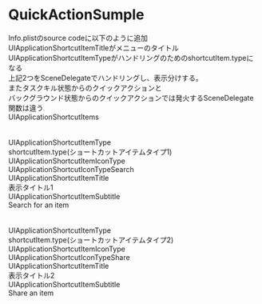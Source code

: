 # QuickActionSumple
Info.plistのsource codeに以下のように追加  
UIApplicationShortcutItemTitleがメニューのタイトル  
UIApplicationShortcutItemTypeがハンドリングのためのshortcutItem.typeになる  
上記2つをSceneDelegateでハンドリングし、表示分けする。  
またタスクキル状態からのクイックアクションと  
バックグラウンド状態からのクイックアクションでは発火するSceneDelegate関数は違う  
<key>UIApplicationShortcutItems</key>  
    <array>  
        <dict>  
            <key>UIApplicationShortcutItemType</key>  
            <string>shortcutItem.type(ショートカットアイテムタイプ1)</string>  
            <key>UIApplicationShortcutItemIconType</key>  
            <string>UIApplicationShortcutIconTypeSearch</string>  
            <key>UIApplicationShortcutItemTitle</key>  
            <string>表示タイトル1</string>  
            <key>UIApplicationShortcutItemSubtitle</key>  
            <string>Search for an item</string>  
        </dict>  
        <dict>  
            <key>UIApplicationShortcutItemType</key>  
            <string>shortcutItem.type(ショートカットアイテムタイプ2)</string>  
            <key>UIApplicationShortcutItemIconType</key>  
            <string>UIApplicationShortcutIconTypeShare</string>  
            <key>UIApplicationShortcutItemTitle</key>  
            <string>表示タイトル2</string>  
            <key>UIApplicationShortcutItemSubtitle</key>  
            <string>Share an item</string>  
        </dict>  
    </array>  
